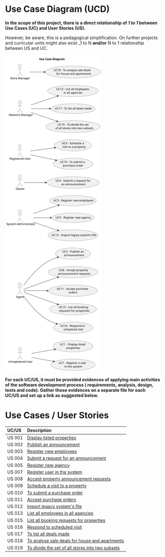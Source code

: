 # Use Case Diagram (UCD)

**In the scope of this project, there is a direct relationship of _1 to 1_ between Use Cases (UC) and User Stories (US).**

However, be aware, this is a pedagogical simplification. On further projects and curricular units might also exist _1 to
N **and/or** N to 1 relationship between US and UC.

![Use Case Diagram](svg/use-case-diagram.svg)

**For each UC/US, it must be provided evidences of applying main activities of the software development process (
requirements, analysis, design, tests and code). Gather those evidences on a separate file for each UC/US and set up a
link as suggested below.**

# Use Cases / User Stories

| UC/US  | Description                                                               |                   
|:-------|:--------------------------------------------------------------------------|
| US 001 | [Display listed properties](../../us001/Readme.md)                        |
| US 002 | [Publish an announcement](../../us002/Readme.md)                          |
| US 003 | [Register new employees](../../us003/Readme.md)                           |
| US 004 | [Submit a request for an announcement](../../us004/Readme.md)             |
| US 005 | [Register new agency](../../us005/Readme.md)                              |
| US 007 | [Register user in the system](../../us007/Readme.md)                      |
| US 008 | [Accept property announcement requests](../../us008/Readme.md)            |
| US 009 | [Schedule a visit to a property](../../us009/Readme.md)                   |
| US 010 | [To submit a purchase order](../../us010/Readme.md)                       |
| US 011 | [Accept purchase orders](../../us011/Readme.md)                           |
| US 012 | [Import legacy system's file](../../us012/Readme.md)                      |
| US 013 | [List all employees in all agencies](../../us013/Readme.md)               |
| US 015 | [List all booking requests for properties](../../us015/Readme.md)         |
| US 016 | [Respond to scheduled visit](../../us016/Readme.md)                       |
| US 017 | [To list all deals made](../../us017/Readme.md)                           |
| US 018 | [To analyse sale deals for house and apartments](../../us018/Readme.md)   |
| US 019 | [To divide the set of all stores into two subsets](../../us019/Readme.md) |




